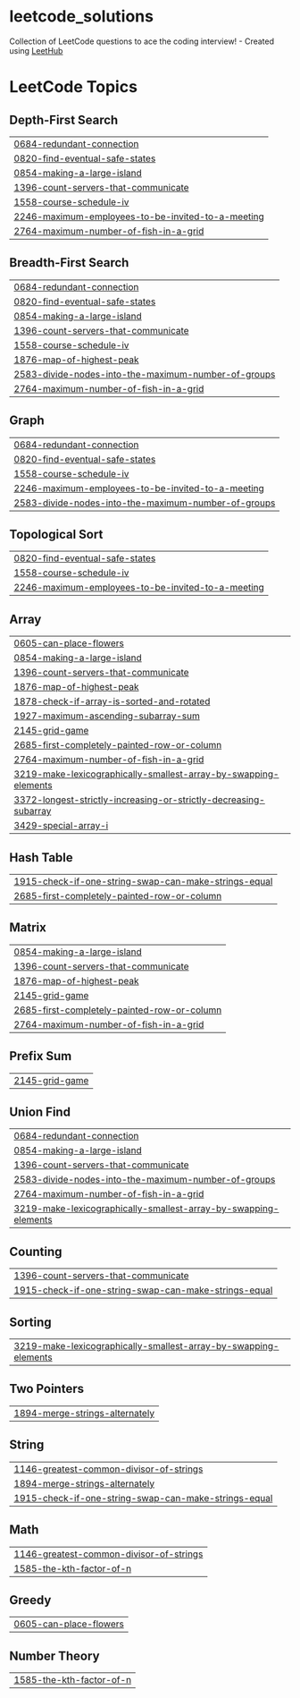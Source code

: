 # leetcode_solutions
Collection of LeetCode questions to ace the coding interview! - Created using [LeetHub](https://github.com/QasimWani/LeetHub)

<!---LeetCode Topics Start-->
# LeetCode Topics
## Depth-First Search
|  |
| ------- |
| [0684-redundant-connection](https://github.com/Mahmoud-Qassem/leetcode_solutions/tree/master/0684-redundant-connection) |
| [0820-find-eventual-safe-states](https://github.com/Mahmoud-Qassem/leetcode_solutions/tree/master/0820-find-eventual-safe-states) |
| [0854-making-a-large-island](https://github.com/Mahmoud-Qassem/leetcode_solutions/tree/master/0854-making-a-large-island) |
| [1396-count-servers-that-communicate](https://github.com/Mahmoud-Qassem/leetcode_solutions/tree/master/1396-count-servers-that-communicate) |
| [1558-course-schedule-iv](https://github.com/Mahmoud-Qassem/leetcode_solutions/tree/master/1558-course-schedule-iv) |
| [2246-maximum-employees-to-be-invited-to-a-meeting](https://github.com/Mahmoud-Qassem/leetcode_solutions/tree/master/2246-maximum-employees-to-be-invited-to-a-meeting) |
| [2764-maximum-number-of-fish-in-a-grid](https://github.com/Mahmoud-Qassem/leetcode_solutions/tree/master/2764-maximum-number-of-fish-in-a-grid) |
## Breadth-First Search
|  |
| ------- |
| [0684-redundant-connection](https://github.com/Mahmoud-Qassem/leetcode_solutions/tree/master/0684-redundant-connection) |
| [0820-find-eventual-safe-states](https://github.com/Mahmoud-Qassem/leetcode_solutions/tree/master/0820-find-eventual-safe-states) |
| [0854-making-a-large-island](https://github.com/Mahmoud-Qassem/leetcode_solutions/tree/master/0854-making-a-large-island) |
| [1396-count-servers-that-communicate](https://github.com/Mahmoud-Qassem/leetcode_solutions/tree/master/1396-count-servers-that-communicate) |
| [1558-course-schedule-iv](https://github.com/Mahmoud-Qassem/leetcode_solutions/tree/master/1558-course-schedule-iv) |
| [1876-map-of-highest-peak](https://github.com/Mahmoud-Qassem/leetcode_solutions/tree/master/1876-map-of-highest-peak) |
| [2583-divide-nodes-into-the-maximum-number-of-groups](https://github.com/Mahmoud-Qassem/leetcode_solutions/tree/master/2583-divide-nodes-into-the-maximum-number-of-groups) |
| [2764-maximum-number-of-fish-in-a-grid](https://github.com/Mahmoud-Qassem/leetcode_solutions/tree/master/2764-maximum-number-of-fish-in-a-grid) |
## Graph
|  |
| ------- |
| [0684-redundant-connection](https://github.com/Mahmoud-Qassem/leetcode_solutions/tree/master/0684-redundant-connection) |
| [0820-find-eventual-safe-states](https://github.com/Mahmoud-Qassem/leetcode_solutions/tree/master/0820-find-eventual-safe-states) |
| [1558-course-schedule-iv](https://github.com/Mahmoud-Qassem/leetcode_solutions/tree/master/1558-course-schedule-iv) |
| [2246-maximum-employees-to-be-invited-to-a-meeting](https://github.com/Mahmoud-Qassem/leetcode_solutions/tree/master/2246-maximum-employees-to-be-invited-to-a-meeting) |
| [2583-divide-nodes-into-the-maximum-number-of-groups](https://github.com/Mahmoud-Qassem/leetcode_solutions/tree/master/2583-divide-nodes-into-the-maximum-number-of-groups) |
## Topological Sort
|  |
| ------- |
| [0820-find-eventual-safe-states](https://github.com/Mahmoud-Qassem/leetcode_solutions/tree/master/0820-find-eventual-safe-states) |
| [1558-course-schedule-iv](https://github.com/Mahmoud-Qassem/leetcode_solutions/tree/master/1558-course-schedule-iv) |
| [2246-maximum-employees-to-be-invited-to-a-meeting](https://github.com/Mahmoud-Qassem/leetcode_solutions/tree/master/2246-maximum-employees-to-be-invited-to-a-meeting) |
## Array
|  |
| ------- |
| [0605-can-place-flowers](https://github.com/Mahmoud-Qassem/leetcode_solutions/tree/master/0605-can-place-flowers) |
| [0854-making-a-large-island](https://github.com/Mahmoud-Qassem/leetcode_solutions/tree/master/0854-making-a-large-island) |
| [1396-count-servers-that-communicate](https://github.com/Mahmoud-Qassem/leetcode_solutions/tree/master/1396-count-servers-that-communicate) |
| [1876-map-of-highest-peak](https://github.com/Mahmoud-Qassem/leetcode_solutions/tree/master/1876-map-of-highest-peak) |
| [1878-check-if-array-is-sorted-and-rotated](https://github.com/Mahmoud-Qassem/leetcode_solutions/tree/master/1878-check-if-array-is-sorted-and-rotated) |
| [1927-maximum-ascending-subarray-sum](https://github.com/Mahmoud-Qassem/leetcode_solutions/tree/master/1927-maximum-ascending-subarray-sum) |
| [2145-grid-game](https://github.com/Mahmoud-Qassem/leetcode_solutions/tree/master/2145-grid-game) |
| [2685-first-completely-painted-row-or-column](https://github.com/Mahmoud-Qassem/leetcode_solutions/tree/master/2685-first-completely-painted-row-or-column) |
| [2764-maximum-number-of-fish-in-a-grid](https://github.com/Mahmoud-Qassem/leetcode_solutions/tree/master/2764-maximum-number-of-fish-in-a-grid) |
| [3219-make-lexicographically-smallest-array-by-swapping-elements](https://github.com/Mahmoud-Qassem/leetcode_solutions/tree/master/3219-make-lexicographically-smallest-array-by-swapping-elements) |
| [3372-longest-strictly-increasing-or-strictly-decreasing-subarray](https://github.com/Mahmoud-Qassem/leetcode_solutions/tree/master/3372-longest-strictly-increasing-or-strictly-decreasing-subarray) |
| [3429-special-array-i](https://github.com/Mahmoud-Qassem/leetcode_solutions/tree/master/3429-special-array-i) |
## Hash Table
|  |
| ------- |
| [1915-check-if-one-string-swap-can-make-strings-equal](https://github.com/Mahmoud-Qassem/leetcode_solutions/tree/master/1915-check-if-one-string-swap-can-make-strings-equal) |
| [2685-first-completely-painted-row-or-column](https://github.com/Mahmoud-Qassem/leetcode_solutions/tree/master/2685-first-completely-painted-row-or-column) |
## Matrix
|  |
| ------- |
| [0854-making-a-large-island](https://github.com/Mahmoud-Qassem/leetcode_solutions/tree/master/0854-making-a-large-island) |
| [1396-count-servers-that-communicate](https://github.com/Mahmoud-Qassem/leetcode_solutions/tree/master/1396-count-servers-that-communicate) |
| [1876-map-of-highest-peak](https://github.com/Mahmoud-Qassem/leetcode_solutions/tree/master/1876-map-of-highest-peak) |
| [2145-grid-game](https://github.com/Mahmoud-Qassem/leetcode_solutions/tree/master/2145-grid-game) |
| [2685-first-completely-painted-row-or-column](https://github.com/Mahmoud-Qassem/leetcode_solutions/tree/master/2685-first-completely-painted-row-or-column) |
| [2764-maximum-number-of-fish-in-a-grid](https://github.com/Mahmoud-Qassem/leetcode_solutions/tree/master/2764-maximum-number-of-fish-in-a-grid) |
## Prefix Sum
|  |
| ------- |
| [2145-grid-game](https://github.com/Mahmoud-Qassem/leetcode_solutions/tree/master/2145-grid-game) |
## Union Find
|  |
| ------- |
| [0684-redundant-connection](https://github.com/Mahmoud-Qassem/leetcode_solutions/tree/master/0684-redundant-connection) |
| [0854-making-a-large-island](https://github.com/Mahmoud-Qassem/leetcode_solutions/tree/master/0854-making-a-large-island) |
| [1396-count-servers-that-communicate](https://github.com/Mahmoud-Qassem/leetcode_solutions/tree/master/1396-count-servers-that-communicate) |
| [2583-divide-nodes-into-the-maximum-number-of-groups](https://github.com/Mahmoud-Qassem/leetcode_solutions/tree/master/2583-divide-nodes-into-the-maximum-number-of-groups) |
| [2764-maximum-number-of-fish-in-a-grid](https://github.com/Mahmoud-Qassem/leetcode_solutions/tree/master/2764-maximum-number-of-fish-in-a-grid) |
| [3219-make-lexicographically-smallest-array-by-swapping-elements](https://github.com/Mahmoud-Qassem/leetcode_solutions/tree/master/3219-make-lexicographically-smallest-array-by-swapping-elements) |
## Counting
|  |
| ------- |
| [1396-count-servers-that-communicate](https://github.com/Mahmoud-Qassem/leetcode_solutions/tree/master/1396-count-servers-that-communicate) |
| [1915-check-if-one-string-swap-can-make-strings-equal](https://github.com/Mahmoud-Qassem/leetcode_solutions/tree/master/1915-check-if-one-string-swap-can-make-strings-equal) |
## Sorting
|  |
| ------- |
| [3219-make-lexicographically-smallest-array-by-swapping-elements](https://github.com/Mahmoud-Qassem/leetcode_solutions/tree/master/3219-make-lexicographically-smallest-array-by-swapping-elements) |
## Two Pointers
|  |
| ------- |
| [1894-merge-strings-alternately](https://github.com/Mahmoud-Qassem/leetcode_solutions/tree/master/1894-merge-strings-alternately) |
## String
|  |
| ------- |
| [1146-greatest-common-divisor-of-strings](https://github.com/Mahmoud-Qassem/leetcode_solutions/tree/master/1146-greatest-common-divisor-of-strings) |
| [1894-merge-strings-alternately](https://github.com/Mahmoud-Qassem/leetcode_solutions/tree/master/1894-merge-strings-alternately) |
| [1915-check-if-one-string-swap-can-make-strings-equal](https://github.com/Mahmoud-Qassem/leetcode_solutions/tree/master/1915-check-if-one-string-swap-can-make-strings-equal) |
## Math
|  |
| ------- |
| [1146-greatest-common-divisor-of-strings](https://github.com/Mahmoud-Qassem/leetcode_solutions/tree/master/1146-greatest-common-divisor-of-strings) |
| [1585-the-kth-factor-of-n](https://github.com/Mahmoud-Qassem/leetcode_solutions/tree/master/1585-the-kth-factor-of-n) |
## Greedy
|  |
| ------- |
| [0605-can-place-flowers](https://github.com/Mahmoud-Qassem/leetcode_solutions/tree/master/0605-can-place-flowers) |
## Number Theory
|  |
| ------- |
| [1585-the-kth-factor-of-n](https://github.com/Mahmoud-Qassem/leetcode_solutions/tree/master/1585-the-kth-factor-of-n) |
<!---LeetCode Topics End-->